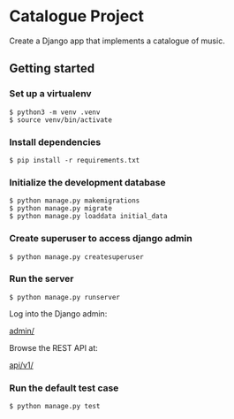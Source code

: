# Catalogue Project
Create a Django app that implements a catalogue of music.

## Getting started
### Set up a virtualenv

```shell
$ python3 -m venv .venv
$ source venv/bin/activate
```

### Install dependencies

```shell
$ pip install -r requirements.txt
```

### Initialize the development database

```shell
$ python manage.py makemigrations
$ python manage.py migrate
$ python manage.py loaddata initial_data
```

### Create superuser to access django admin

```shell
$ python manage.py createsuperuser
```

### Run the server

```shell
$ python manage.py runserver
```

Log into the Django admin:

[admin/](http://localhost:8000/admin/)

Browse the REST API at:

[api/v1/](http://localhost:8000/api/v1/)

### Run the default test case

```shell
$ python manage.py test
```
